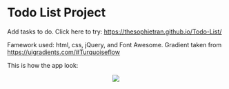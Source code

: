 # Todo List Project 
Add tasks to do. Click here to try: https://thesophietran.github.io/Todo-List/

Famework used: html, css, jQuery, and Font Awesome. Gradient taken from https://uigradients.com/#Turquoiseflow 

This is how the app look:
<p align="center">
    <img src="images/img1.png">
</p>
